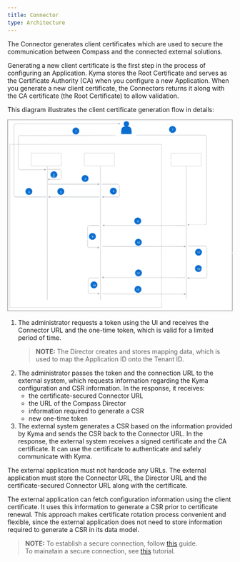 ```yaml
---
title: Connector
type: Architecture
---
```


The Connector generates client certificates which are used to secure the communication between Compass and the connected external solutions.        

Generating a new client certificate is the first step in the process of configuring an Application. Kyma stores the Root Certificate and serves as the Certificate Authority (CA) when you configure a new Application. When you generate a new client certificate, the Connectors returns it along with the CA certificate (the Root Certificate) to allow validation.  

This diagram illustrates the client certificate generation flow in details:

![Client certificate generation operation flow](assets/001-connection-flow.svg)

1. The administrator requests a token using <!--- the CLI or --> the UI and receives the Connector URL and the one-time token, which is valid for a limited period of time.
    >**NOTE:** The Director creates and stores mapping data, which is used to map the Application ID onto the Tenant ID. 
2. The administrator passes the token and the connection URL to the external system, which requests information regarding the Kyma configuration and CSR information. In the response, it receives:
    - the certificate-secured Connector URL
    - the URL of the Compass Director
    - information required to generate a CSR
    - new one-time token
3. The external system generates a CSR based on the information provided by Kyma and sends the CSR back to the Connector URL. In the response, the external system receives a signed certificate and the CA certificate. It can use the certificate to authenticate and safely communicate with Kyma.

The external application must not hardcode any URLs. The external application must store the Connector URL, the Director URL and the certificate-secured Connector URL along with the certificate. 

The external application can fetch configuration information using the client certificate. It uses this information to generate a CSR prior to certificate renewal. This approach makes certificate rotation process convenient and flexible, since the external application does not need to store information required to generate a CSR in its data model.     

>**NOTE:** To establish a secure connection, follow [this](08-01-establish-secure-connection-with-compass.md) guide.  
> To mainatain a secure connection, see [this](08-02-maintain-secure-connection-with-compass.md) tutorial.